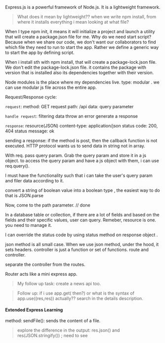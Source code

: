 Express.js is a powerful framework of Node.js. It is a lightweight framework. 
> What does it mean by lightweight??
> when we write npm install, from where it installs everything i mean looking at what file?

When I type npm init, it means it will initialize a project and launch a utility that will create a package.json file for me. 
Why do we need start script? Because when we share our code, we don't want our collaborators to find which file they need to run to start the app. 
Rather we define a generic way to start the app by defining script.

When i install sth with npm install, that will create a package-lock.json file. We don't edit the package-lock.json file. it contains the package with version that is installed also its dependencies together with their version. 

Node modules is the place where my dependencies live.
type: modular . we can use modular js file across the entire app.

Request/Response cycle: 

`request`: 
method: GET
request path: /api
data: query parameter

`handle request`: 
filtering data
throw an error
generate a response

`response`:
resource(JSON)
content-type: application/json
status code: 200, 404
status message: ok

sending a response:
if the method is post, then the callback function is not executed.
HTTP protocol wants us to send data in string not in array. 

With req. pass query param. Grab the query param and store it in a js object. to access the query param and have a js object with them, i can use req.query().

I must have the functionality such that i can take the user's query param and filer data according to it. 

convert a string of boolean value into a boolean type , the easiest way to do that is JSON.parse


Now, come to the path parameter. // done

In a database table or collection, if there are a lot of fields and based on the fields and their specific values, user can query. Remeber, resource is one. you need to manage it.

I can override the status code by using status method on response object . 

json method is all small case. When we use json method, under the hood, it sets headers.
controller is just a function or set of functions. 
route and controller.

separate the controller from the routes. 

Router acts like a mini express app.

> My follow up task: create a news api too.

> Follow up: if i use app.get( then?) or what is the syntax of app.use((res,res)) actually??
> search in the details description.

#### Extended Express Learning
method: sendFile(): sends the content of a file.

> explore the difference in the output: res.json() and res(JSON.stringify())  ; need to see